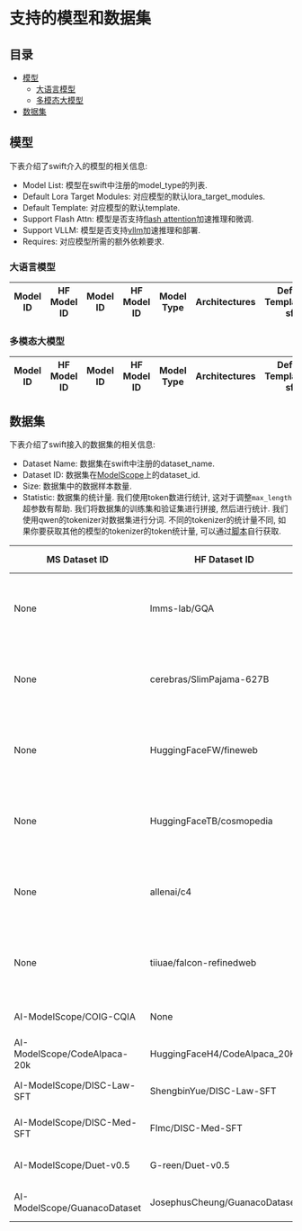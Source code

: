 # 支持的模型和数据集
## 目录
- [模型](#模型)
  - [大语言模型](#大语言模型)
  - [多模态大模型](#多模态大模型)
- [数据集](#数据集)

## 模型
下表介绍了swift介入的模型的相关信息:
- Model List: 模型在swift中注册的model_type的列表.
- Default Lora Target Modules: 对应模型的默认lora_target_modules.
- Default Template: 对应模型的默认template.
- Support Flash Attn: 模型是否支持[flash attention](https://github.com/Dao-AILab/flash-attention)加速推理和微调.
- Support VLLM: 模型是否支持[vllm](https://github.com/vllm-project/vllm)加速推理和部署.
- Requires: 对应模型所需的额外依赖要求.


### 大语言模型
| Model ID | HF Model ID | Model ID | HF Model ID | Model Type | Architectures | Default Template(for sft) |  |Requires | Tags |
| -------- | ----------- | ----------- | ------------------------- | ------------------ | ------------ | ---------------- | ---------------- | -------- | ---- |


### 多模态大模型
| Model ID | HF Model ID | Model ID | HF Model ID | Model Type | Architectures | Default Template(for sft) |  |Requires | Tags |
| -------- | ----------- | ----------- | ------------------------- | ------------------ | ------------ | ---------------- | ---------------- | -------- | ---- |


## 数据集
下表介绍了swift接入的数据集的相关信息:
- Dataset Name: 数据集在swift中注册的dataset\_name.
- Dataset ID: 数据集在[ModelScope](https://www.modelscope.cn/my/overview)上的dataset\_id.
- Size: 数据集中的数据样本数量.
- Statistic: 数据集的统计量. 我们使用token数进行统计, 这对于调整`max_length`超参数有帮助. 我们将数据集的训练集和验证集进行拼接, 然后进行统计. 我们使用qwen的tokenizer对数据集进行分词. 不同的tokenizer的统计量不同, 如果你要获取其他的模型的tokenizer的token统计量, 可以通过[脚本](https://github.com/modelscope/swift/tree/main/scripts/utils/run_dataset_info.py)自行获取.

| MS Dataset ID | HF Dataset ID | Subset name | Real Subset  | Subset split | Dataset Size | Statistic (token) | Tags |
| ------------ | ------------- | ----------- |------------- | -------------| -------------| ----------------- | ---- |
|None|lmms-lab/GQA|default|default|train_all_instructions|-|Dataset is too huge, please click the original link to view the dataset stat.|multi-modal, en, vqa, quality|
|None|cerebras/SlimPajama-627B|default|default|train|-|Dataset is too huge, please click the original link to view the dataset stat.|pretrain, quality|
|None|HuggingFaceFW/fineweb|default|default|train|-|Dataset is too huge, please click the original link to view the dataset stat.|pretrain, quality|
|None|HuggingFaceTB/cosmopedia|auto_math_text,khanacademy,openstax,stanford,stories,web_samples_v1,web_samples_v2,wikihow|auto_math_text,khanacademy,openstax,stanford,stories,web_samples_v1,web_samples_v2,wikihow|train|-|Dataset is too huge, please click the original link to view the dataset stat.|multi-domain, en, qa|
|None|allenai/c4|default|default|train|-|Dataset is too huge, please click the original link to view the dataset stat.|pretrain, quality|
|None|tiiuae/falcon-refinedweb|default|default|train|-|Dataset is too huge, please click the original link to view the dataset stat.|pretrain, quality|
|AI-ModelScope/COIG-CQIA|None|chinese_traditional,coig_pc,exam,finance,douban,human_value,logi_qa,ruozhiba,segmentfault,wiki,wikihow,xhs,zhihu|chinese_traditional,coig_pc,exam,finance,douban,human_value,logi_qa,ruozhiba,segmentfault,wiki,wikihow,xhs,zhihu|train|44694|331.2±693.8, min=34, max=19288|general, 🔥|
|AI-ModelScope/CodeAlpaca-20k|HuggingFaceH4/CodeAlpaca_20K|default|default|train|20022|99.3±57.6, min=30, max=857|code, en|
|AI-ModelScope/DISC-Law-SFT|ShengbinYue/DISC-Law-SFT|default|default|train|166758|1799.0±474.9, min=769, max=3151|chat, law, 🔥|
|AI-ModelScope/DISC-Med-SFT|Flmc/DISC-Med-SFT|default|default|train|464885|426.5±178.7, min=110, max=1383|chat, medical, 🔥|
|AI-ModelScope/Duet-v0.5|G-reen/Duet-v0.5|default|default|train|5000|1157.4±189.3, min=657, max=2344|CoT, en|
|AI-ModelScope/GuanacoDataset|JosephusCheung/GuanacoDataset|default|default|train|31563|250.3±70.6, min=95, max=987|chat, zh|
